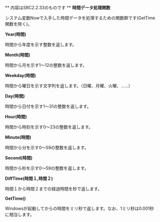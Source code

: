 ** 内容はSRC2.2.33のものです **
**時間データ処理関数**

システム変数Nowで入手した時間データを処理するための関数群です(GetTime関数を除く)。

**Year(時間)**

時間から年度を示す整数を返します。

**Month(時間)**

時間から月を示す1～12の整数を返します。

**Weekday(時間)**

時間から曜日を示す文字列を返します。（日曜、月曜、火曜、……）

**Day(時間)**

時間から日付を示す1～31の整数を返します。

**Hour(時間)**

時間から時刻を示す0～23の整数を返します。

**Minute(時間)**

時間から分を示す0～59の整数を返します。

**Second(時間)**

時間から秒を示す0～59の整数を返します。

**DiffTime(時間１,時間２)**

時間１から時間２までの経過時間を秒で返します。

**GetTime()**

Windowsが起動してからの時間をミリ秒で返します。なお、1ミリ秒は0.001秒に相当します。
